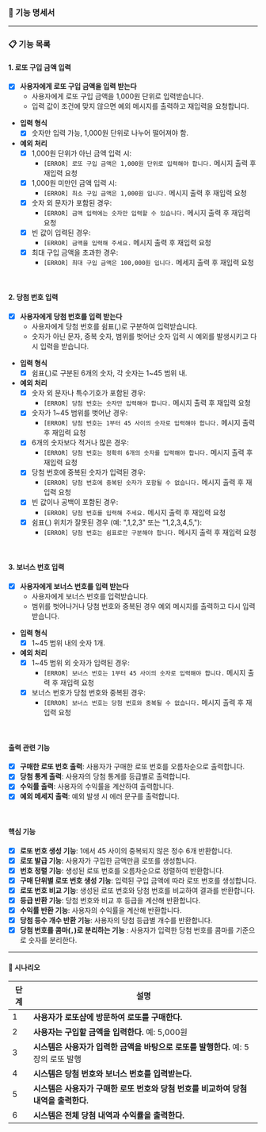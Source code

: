 ### 📄 기능 명세서
---

### 📋 기능 목록

#### 1. 로또 구입 금액 입력

- [x] **사용자에게 로또 구입 금액을 입력 받는다**
    - 사용자에게 로또 구입 금액을 1,000원 단위로 입력받습니다.
    - 입력 값이 조건에 맞지 않으면 예외 메시지를 출력하고 재입력을 요청합니다.

- **입력 형식**
    - [x] 숫자만 입력 가능, 1,000원 단위로 나누어 떨어져야 함.

- **예외 처리**
    - [x] 1,000원 단위가 아닌 금액 입력 시:
        - `[ERROR] 로또 구입 금액은 1,000원 단위로 입력해야 합니다.` 메시지 출력 후 재입력 요청
    - [x] 1,000원 미만인 금액 입력 시:
        - `[ERROR] 최소 구입 금액은 1,000원 입니다.` 메시지 출력 후 재입력 요청
    - [x] 숫자 외 문자가 포함된 경우:
        - `[ERROR] 금액 입력에는 숫자만 입력할 수 있습니다.` 메시지 출력 후 재입력 요청
    - [x] 빈 값이 입력된 경우:
        - `[ERROR] 금액을 입력해 주세요.` 메시지 출력 후 재입력 요청
    - [x] 최대 구입 금액을 초과한 경우:
        - `[ERROR] 최대 구입 금액은 100,000원 입니다.` 메세지 출력 후 재입력 요청

<br/>

#### 2. 당첨 번호 입력

- [x] **사용자에게 당첨 번호를 입력 받는다**
    - 사용자에게 당첨 번호를 쉼표(,)로 구분하여 입력받습니다.
    - 숫자가 아닌 문자, 중복 숫자, 범위를 벗어난 숫자 입력 시 예외를 발생시키고 다시 입력을 받습니다.

- **입력 형식**
    - [x] 쉼표(,)로 구분된 6개의 숫자, 각 숫자는 1~45 범위 내.

- **예외 처리**
    - [x] 숫자 외 문자나 특수기호가 포함된 경우:
        - `[ERROR] 당첨 번호는 숫자만 입력해야 합니다.` 메시지 출력 후 재입력 요청
    - [x] 숫자가 1~45 범위를 벗어난 경우:
        - `[ERROR] 당첨 번호는 1부터 45 사이의 숫자로 입력해야 합니다.` 메시지 출력 후 재입력 요청
    - [x] 6개의 숫자보다 적거나 많은 경우:
        - `[ERROR] 당첨 번호는 정확히 6개의 숫자를 입력해야 합니다.` 메시지 출력 후 재입력 요청
    - [x] 당첨 번호에 중복된 숫자가 입력된 경우:
        - `[ERROR] 당첨 번호에 중복된 숫자가 포함될 수 없습니다.` 메시지 출력 후 재입력 요청
    - [x] 빈 값이나 공백이 포함된 경우:
        - `[ERROR] 당첨 번호를 입력해 주세요.` 메시지 출력 후 재입력 요청
    - [x] 쉼표(,) 위치가 잘못된 경우 (예: ",1,2,3" 또는 "1,2,3,4,5,"):
        - `[ERROR] 당첨 번호는 쉼표로만 구분해야 합니다.` 메시지 출력 후 재입력 요청

<br/>

#### 3. 보너스 번호 입력

- [x] **사용자에게 보너스 번호를 입력 받는다**
    - 사용자에게 보너스 번호를 입력받습니다.
    - 범위를 벗어나거나 당첨 번호와 중복된 경우 예외 메시지를 출력하고 다시 입력받습니다.

- **입력 형식**
    - [x] 1~45 범위 내의 숫자 1개.

- **예외 처리**
    - [x] 1~45 범위 외 숫자가 입력된 경우:
        - `[ERROR] 보너스 번호는 1부터 45 사이의 숫자로 입력해야 합니다.` 메시지 출력 후 재입력 요청
    - [x] 보너스 번호가 당첨 번호와 중복된 경우:
        - `[ERROR] 보너스 번호는 당첨 번호와 중복될 수 없습니다.` 메시지 출력 후 재입력 요청

<br/>

#### 출력 관련 기능

- [x] **구매한 로또 번호 출력**: 사용자가 구매한 로또 번호를 오름차순으로 출력합니다.
- [x] **당첨 통계 출력**: 사용자의 당첨 통계를 등급별로 출력합니다.
- [x] **수익률 출력**: 사용자의 수익률을 계산하여 출력합니다.
- [x] **예외 메세지 출력**: 예외 발생 시 에러 문구를 출력합니다.

<br/>

#### 핵심 기능

- [x] **로또 번호 생성 기능**: 1에서 45 사이의 중복되지 않은 정수 6개 반환합니다.
- [x] **로또 발급 기능**: 사용자가 구입한 금액만큼 로또를 생성합니다.
- [x] **번호 정렬 기능**: 생성된 로또 번호를 오름차순으로 정렬하여 반환합니다.
- [x] **구매 단위별 로또 번호 생성 기능**: 입력된 구입 금액에 따라 로또 번호를 생성합니다.
- [x] **로또 번호 비교 기능**: 생성된 로또 번호와 당첨 번호를 비교하여 결과를 반환합니다.
- [x] **등급 반환 기능**: 당첨 번호와 비교 후 등급을 계산해 반환합니다.
- [x] **수익률 반환 기능**: 사용자의 수익률을 계산해 반환합니다.
- [x] **당첨 등수 개수 반환 기능**: 사용자의 당첨 등급별 개수를 반환합니다.
- [x] **당첨 번호를 콤마(`,`)로 분리하는 기능** : 사용자가 입력한 당첨 번호를 콤마를 기준으로 숫자를 분리한다.

---

#### 📄 시나리오

| 단계 | 설명                                                |
|----|---------------------------------------------------|
| 1  | **사용자가 로또샵에 방문하여 로또를 구매한다.**                      |
| 2  | **사용자는 구입할 금액을 입력한다.** 예: 5,000원                  |
| 3  | **시스템은 사용자가 입력한 금액을 바탕으로 로또를 발행한다.** 예: 5장의 로또 발행 |
| 4  | **시스템은 당첨 번호와 보너스 번호를 입력받는다.**                    |
| 5  | **시스템은 사용자가 구매한 로또 번호와 당첨 번호를 비교하여 당첨 내역을 출력한다.** |
| 6  | **시스템은 전체 당첨 내역과 수익률을 출력한다.**                     |
